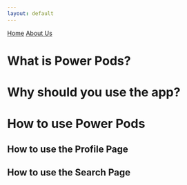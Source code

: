 ```yaml
---
layout: default
---
```


[Home](/index.md)
[About Us](./about-us.md)
  
# What is Power Pods?

# Why should you use the app?

# How to use Power Pods

## How to use the Profile Page

## How to use the Search Page



